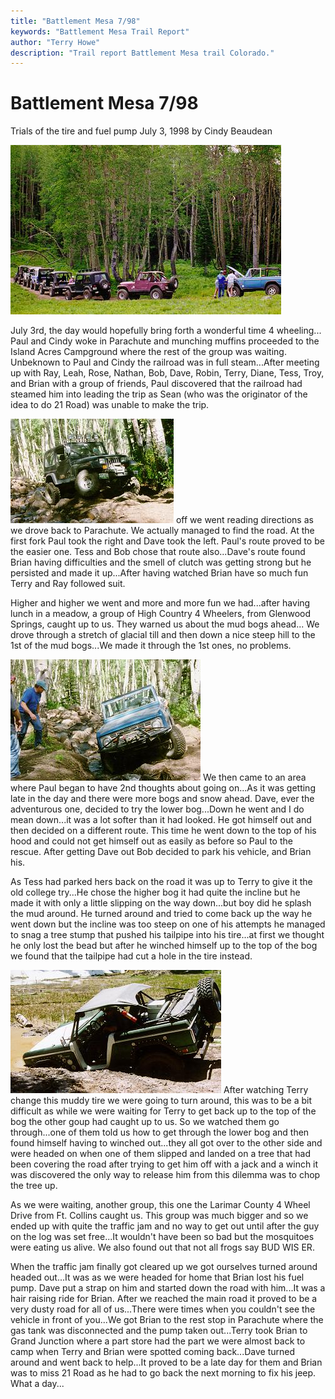 ```yaml
---
title: "Battlement Mesa 7/98"
keywords: "Battlement Mesa Trail Report"
author: "Terry Howe"
description: "Trail report Battlement Mesa trail Colorado."
---
```

# Battlement Mesa 7/98

Trials of the tire and fuel pump
July 3, 1998
by Cindy Beaudean

![Battlement Mesa](../../img/terry/trail/bm079801.jpg)

July 3rd, the day would hopefully bring forth a wonderful time 4 wheeling... Paul and Cindy woke in Parachute and munching muffins proceeded to the Island Acres Campground where the rest of the group was waiting. Unbeknown to Paul and Cindy the railroad was in full steam...After meeting up with Ray, Leah, Rose, Nathan, Bob, Dave, Robin, Terry, Diane, Tess, Troy, and Brian with a group of friends, Paul discovered that the railroad had steamed him into leading the trip as Sean (who was the originator of the idea to do 21 Road) was unable to make the trip.

![Battlement Mesa](../../img/terry/trail/bm079802.jpg) off we went reading directions as we drove back to Parachute. We actually managed to find the road. At the first fork Paul took the right and Dave took the left. Paul's route proved to be the easier one. Tess and Bob chose that route also...Dave's route found Brian having difficulties and the smell of clutch was getting strong but he persisted and made it up...After having watched Brian have so much fun Terry and Ray followed suit.

Higher and higher we went and more and more fun we had...after having lunch in a meadow, a group of High Country 4 Wheelers, from Glenwood Springs, caught up to us. They warned us about the mud bogs ahead... We drove through a stretch of glacial till and then down a nice steep hill to the 1st of the mud bogs...We made it through the 1st ones, no problems.

![Battlement Mesa](../../img/terry/trail/bm079804.jpg) We then came to an area where Paul began to have 2nd thoughts about going on...As it was getting late in the day and there were more bogs and snow ahead. Dave, ever the adventurous one, decided to try the lower bog...Down he went and I do mean down...it was a lot softer than it had looked. He got himself out and then decided on a different route. This time he went down to the top of his hood and could not get himself out as easily as before so Paul to the rescue. After getting Dave out Bob decided to park his vehicle, and Brian his.

As Tess had parked hers back on the road it was up to Terry to give it the old college try...He chose the higher bog it had quite the incline but he made it with only a little slipping on the way down...but boy did he splash the mud around. He turned around and tried to come back up the way he went down but the incline was too steep on one of his attempts he managed to snag a tree stump that pushed his tailpipe into his tire...at first we thought he only lost the bead but after he winched himself up to the top of the bog we found that the tailpipe had cut a hole in the tire instead.

![Battlement Mesa](../../img/terry/trail/bm079803.jpg) After watching Terry change this muddy tire we were going to turn around, this was to be a bit difficult as while we were waiting for Terry to get back up to the top of the bog the other goup had caught up to us. So we watched them go through...one of them told us how to get through the lower bog and then found himself having to winched out...they all got over to the other side and were headed on when one of them slipped and landed on a tree that had been covering the road after trying to get him off with a jack and a winch it was discovered the only way to release him from this dilemma was to chop the tree up.

As we were waiting, another group, this one the Larimar County 4 Wheel Drive from Ft. Collins caught us. This group was much bigger and so we ended up with quite the traffic jam and no way to get out until after the guy on the log was set free...It wouldn't have been so bad but the mosquitoes were eating us alive. We also found out that not all frogs say BUD WIS ER.

When the traffic jam finally got cleared up we got ourselves turned around headed out...It was as we were headed for home that Brian lost his fuel pump. Dave put a strap on him and started down the road with him...It was a hair raising ride for Brian. After we reached the main road it proved to be a very dusty road for all of us...There were times when you couldn't see the vehicle in front of you...We got Brian to the rest stop in Parachute where the gas tank was disconnected and the pump taken out...Terry took Brian to Grand Junction where a part store had the part we were almost back to camp when Terry and Brian were spotted coming back...Dave turned around and went back to help...It proved to be a late day for them and Brian was to miss 21 Road as he had to go back the next morning to fix his jeep. What a day...
